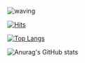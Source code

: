 ![waving](https://capsule-render.vercel.app/api?type=waving&color=auto&height=200&text=SOSSI&fontAlign=70&rotate=13&fontAlignY=25&desc=welcome%20my%20gihub!&descAlign=70.&descAlignY=44)

[![Hits](https://hits.seeyoufarm.com/api/count/incr/badge.svg?url=https%3A%2F%2Fgithub.com%2Fachimhs&count_bg=%23F777DC&title_bg=%23DDD2D2&icon=&icon_color=%23E7E7E7&title=hits&edge_flat=false)](https://hits.seeyoufarm.com)

[![Top Langs](https://github-readme-stats.vercel.app/api/top-langs/?username=achimhs&layout=compact)](https://github.com/achimhs/github-readme-stats)

![Anurag's GitHub stats](https://github-readme-stats.vercel.app/api?username=achimhs&show_icons=true&theme=highcontrast)
